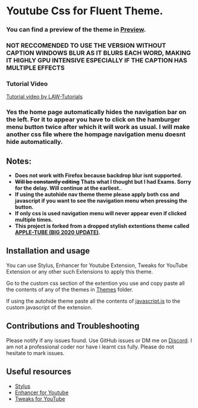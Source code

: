 # Youtube Css for Fluent Theme.

### **You can find a preview of the theme in [Preview](./Preview).**

### **NOT RECCOMENDED TO USE THE VERSION WITHOUT CAPTION WINDOWS BLUR AS IT BLURS EACH WORD, MAKING IT HIGHLY GPU INTENSIVE ESPECIALLY IF THE CAPTION HAS MULTIPLE EFFECTS**
### **Tutorial Video**
[Tutorial video by LAW-Tutorials](https://www.youtube.com/embed/-bo-Z01os-s)

### **Yes the home page automatically hides the navigation bar on the left. For it to appear you have to click on the hamburger menu button twice after which it will work as usual. I will make another css file where the hompage navigation menu doesnt hide automatically.**

## Notes:

*   **Does not work with Firefox because backdrop blur isnt supported.**
*   **~~Will be constantly editing~~ Thats what I thought but I had Exams. Sorry for the delay. Will continue at the earliest.**.
*   **If using the autohide nav theme theme please apply both css and javascript if you want to see the navigation menu when pressing the button.**
*   **If only css is used navigation menu will never appear even if clicked multiple times.**
*   **This project is forked from a dropped stylish extentions theme called [APPLE-TUBE (BIG 2020 UPDATE)](https://userstyles.org/styles/175984/apple-tube-big-2020-update).**

## Installation and usage
You can use Stylus, Enhancer for Youtube Extension, Tweaks for YouTube Extension or any other such Extensions to apply this theme.

Go to the custom css section of the extention you use and copy paste all the contents of any of the themes in [Themes](./Themes) folder.

If using the autohide theme paste all the contents of [javascript.js](./reveal-nav-bar-javascript.js) to the custom javascript of the extension.

## Contributions and Troubleshooting

Please notify if any issues found. Use GitHub issues or DM me on [Discord](https://discordapp.com/users/729243788685475911). I am not a professional coder nor have i learnt css fully. Please do not hesitate to mark issues.

## Useful resources
*   [Stylus](https://chrome.google.com/webstore/detail/stylus/clngdbkpkpeebahjckkjfobafhncgmne)
*   [Enhancer for Youtube](https://chrome.google.com/webstore/detail/enhancer-for-youtube/ponfpcnoihfmfllpaingbgckeeldkhle)
*   [Tweaks for YouTube](https://chrome.google.com/webstore/detail/tweaks-for-youtube/ogkoifddpkoabehfemkolflcjhklmkge)
